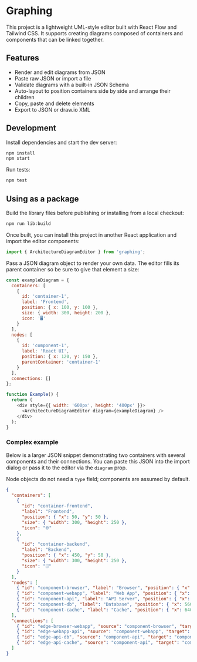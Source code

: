 # Graphing

This project is a lightweight UML-style editor built with React Flow and Tailwind CSS. It supports creating diagrams composed of containers and components that can be linked together.

## Features

- Render and edit diagrams from JSON
- Paste raw JSON or import a file
- Validate diagrams with a built-in JSON Schema
- Auto-layout to position containers side by side and arrange their children
- Copy, paste and delete elements
- Export to JSON or draw.io XML

## Development

Install dependencies and start the dev server:

```bash
npm install
npm start
```

Run tests:

```bash
npm test
```

## Using as a package

Build the library files before publishing or installing from a local checkout:

```bash
npm run lib:build
```

Once built, you can install this project in another React application and
import the editor components:

```javascript
import { ArchitectureDiagramEditor } from 'graphing';
```

Pass a JSON diagram object to render your own data. The editor fills its parent container so be sure to give that element a size:

```javascript
const exampleDiagram = {
  containers: [
    {
      id: 'container-1',
      label: 'Frontend',
      position: { x: 100, y: 100 },
      size: { width: 300, height: 200 },
      icon: '🖥️'
    }
  ],
  nodes: [
    {
      id: 'component-1',
      label: 'React UI',
      position: { x: 120, y: 150 },
      parentContainer: 'container-1'
    }
  ],
  connections: []
};

function Example() {
  return (
    <div style={{ width: '600px', height: '400px' }}>
      <ArchitectureDiagramEditor diagram={exampleDiagram} />
    </div>
  );
}
```

### Complex example

Below is a larger JSON snippet demonstrating two containers with several components and their connections. You can paste this JSON into the import dialog or pass it to the editor via the `diagram` prop.

Node objects do not need a `type` field; components are assumed by default.

```json
{
  "containers": [
    {
      "id": "container-frontend",
      "label": "Frontend",
      "position": { "x": 50, "y": 50 },
      "size": { "width": 300, "height": 250 },
      "icon": "🌐"
    },
    {
      "id": "container-backend",
      "label": "Backend",
      "position": { "x": 450, "y": 50 },
      "size": { "width": 300, "height": 250 },
      "icon": "🗄️"
    }
  ],
  "nodes": [
    { "id": "component-browser", "label": "Browser", "position": { "x": 80, "y": 100 }, "parentContainer": "container-frontend" },
    { "id": "component-webapp", "label": "Web App", "position": { "x": 180, "y": 160 }, "parentContainer": "container-frontend" },
    { "id": "component-api", "label": "API Server", "position": { "x": 480, "y": 120 }, "parentContainer": "container-backend" },
    { "id": "component-db", "label": "Database", "position": { "x": 560, "y": 180 }, "parentContainer": "container-backend" },
    { "id": "component-cache", "label": "Cache", "position": { "x": 640, "y": 140 }, "parentContainer": "container-backend" }
  ],
  "connections": [
    { "id": "edge-browser-webapp", "source": "component-browser", "target": "component-webapp", "label": "HTTP" },
    { "id": "edge-webapp-api", "source": "component-webapp", "target": "component-api", "label": "REST" },
    { "id": "edge-api-db", "source": "component-api", "target": "component-db", "label": "Queries" },
    { "id": "edge-api-cache", "source": "component-api", "target": "component-cache", "label": "Fast path" }
  ]
}
```
